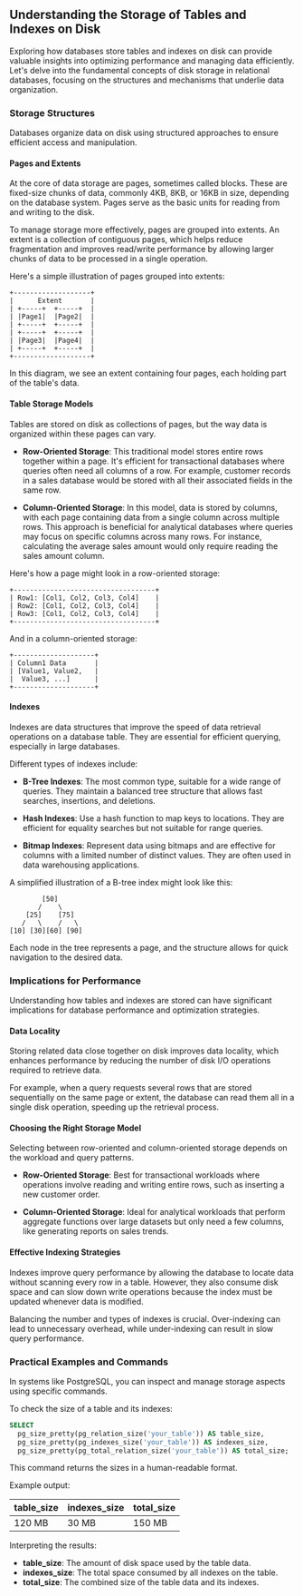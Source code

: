 ## Understanding the Storage of Tables and Indexes on Disk

Exploring how databases store tables and indexes on disk can provide valuable insights into optimizing performance and managing data efficiently. Let's delve into the fundamental concepts of disk storage in relational databases, focusing on the structures and mechanisms that underlie data organization.

### Storage Structures

Databases organize data on disk using structured approaches to ensure efficient access and manipulation.

#### Pages and Extents

At the core of data storage are pages, sometimes called blocks. These are fixed-size chunks of data, commonly 4KB, 8KB, or 16KB in size, depending on the database system. Pages serve as the basic units for reading from and writing to the disk.

To manage storage more effectively, pages are grouped into extents. An extent is a collection of contiguous pages, which helps reduce fragmentation and improves read/write performance by allowing larger chunks of data to be processed in a single operation.

Here's a simple illustration of pages grouped into extents:

```
+-------------------+
|      Extent       |
| +-----+  +-----+  |
| |Page1|  |Page2|  |
| +-----+  +-----+  |
| +-----+  +-----+  |
| |Page3|  |Page4|  |
| +-----+  +-----+  |
+-------------------+
```

In this diagram, we see an extent containing four pages, each holding part of the table's data.

#### Table Storage Models

Tables are stored on disk as collections of pages, but the way data is organized within these pages can vary.

- **Row-Oriented Storage**: This traditional model stores entire rows together within a page. It's efficient for transactional databases where queries often need all columns of a row. For example, customer records in a sales database would be stored with all their associated fields in the same row.

- **Column-Oriented Storage**: In this model, data is stored by columns, with each page containing data from a single column across multiple rows. This approach is beneficial for analytical databases where queries may focus on specific columns across many rows. For instance, calculating the average sales amount would only require reading the sales amount column.

Here's how a page might look in a row-oriented storage:

```
+-----------------------------------+
| Row1: [Col1, Col2, Col3, Col4]    |
| Row2: [Col1, Col2, Col3, Col4]    |
| Row3: [Col1, Col2, Col3, Col4]    |
+-----------------------------------+
```

And in a column-oriented storage:

```
+--------------------+
| Column1 Data       |
| [Value1, Value2,   |
|  Value3, ...]      |
+--------------------+
```

#### Indexes

Indexes are data structures that improve the speed of data retrieval operations on a database table. They are essential for efficient querying, especially in large databases.

Different types of indexes include:

- **B-Tree Indexes**: The most common type, suitable for a wide range of queries. They maintain a balanced tree structure that allows fast searches, insertions, and deletions.

- **Hash Indexes**: Use a hash function to map keys to locations. They are efficient for equality searches but not suitable for range queries.

- **Bitmap Indexes**: Represent data using bitmaps and are effective for columns with a limited number of distinct values. They are often used in data warehousing applications.

A simplified illustration of a B-tree index might look like this:

```
        [50]
       /    \
    [25]    [75]
   /   \    /   \
[10] [30][60] [90]
```

Each node in the tree represents a page, and the structure allows for quick navigation to the desired data.

### Implications for Performance

Understanding how tables and indexes are stored can have significant implications for database performance and optimization strategies.

#### Data Locality

Storing related data close together on disk improves data locality, which enhances performance by reducing the number of disk I/O operations required to retrieve data.

For example, when a query requests several rows that are stored sequentially on the same page or extent, the database can read them all in a single disk operation, speeding up the retrieval process.

#### Choosing the Right Storage Model

Selecting between row-oriented and column-oriented storage depends on the workload and query patterns.

- **Row-Oriented Storage**: Best for transactional workloads where operations involve reading and writing entire rows, such as inserting a new customer order.

- **Column-Oriented Storage**: Ideal for analytical workloads that perform aggregate functions over large datasets but only need a few columns, like generating reports on sales trends.

#### Effective Indexing Strategies

Indexes improve query performance by allowing the database to locate data without scanning every row in a table. However, they also consume disk space and can slow down write operations because the index must be updated whenever data is modified.

Balancing the number and types of indexes is crucial. Over-indexing can lead to unnecessary overhead, while under-indexing can result in slow query performance.

### Practical Examples and Commands

In systems like PostgreSQL, you can inspect and manage storage aspects using specific commands.

To check the size of a table and its indexes:

```sql
SELECT
  pg_size_pretty(pg_relation_size('your_table')) AS table_size,
  pg_size_pretty(pg_indexes_size('your_table')) AS indexes_size,
  pg_size_pretty(pg_total_relation_size('your_table')) AS total_size;
```

This command returns the sizes in a human-readable format.

Example output:

| table_size | indexes_size | total_size |
|------------|--------------|------------|
| 120 MB     | 30 MB        | 150 MB     |

Interpreting the results:

- **table_size**: The amount of disk space used by the table data.
- **indexes_size**: The total space consumed by all indexes on the table.
- **total_size**: The combined size of the table data and its indexes.
